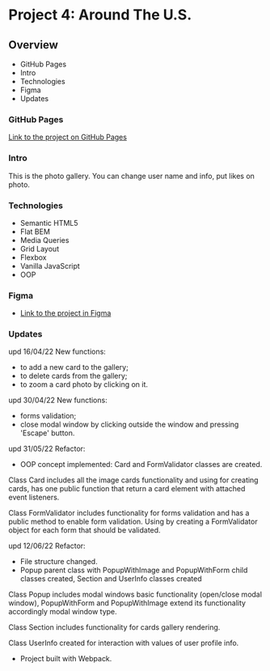 # Project 4: Around The U.S.

## Overview

* GitHub Pages
* Intro
* Technologies
* Figma
* Updates

### GitHub Pages

[Link to the project on GitHub Pages](https://tatianabialik.github.io/web_project_4/)

### Intro

This is the photo gallery. You can change user name and info, put likes on photo.

### Technologies

* Semantic HTML5
* Flat BEM
* Media Queries
* Grid Layout
* Flexbox
* Vanilla JavaScript
* OOP

### Figma

* [Link to the project in Figma](https://www.figma.com/file/SurN1jaeEQIhuZEDMhmWWf/Sprint-4-Around-The-U.S.-desktop-mobile?node-id=0%3A1)

### Updates

upd 16/04/22 New functions: 
* to add a new card to the gallery;
* to delete cards from the gallery;
* to zoom a card photo by clicking on it.

upd 30/04/22 New functions:
* forms validation;
* close modal window by clicking outside the window and pressing 'Escape' button.

upd 31/05/22 Refactor:
* OOP concept implemented: Card and FormValidator classes are created.

Class Card includes all the image cards functionality and using for creating cards, has one public function that return a card element with attached event listeners.

Class FormValidator includes functionality for forms validation and has a public method to enable form validation. Using by creating a FormValidator object for each form that should be validated.

upd 12/06/22 Refactor:
* File structure changed.
* Popup parent class with PopupWithImage and PopupWithForm child classes created, Section and UserInfo classes created

Class Popup includes modal windows basic functionality (open/close modal window), PopupWithForm and PopupWithImage extend its functionality accordingly modal window type.

Class Section includes functionality for cards gallery rendering.

Class UserInfo created for interaction with values of user profile info.

* Project built with Webpack.
